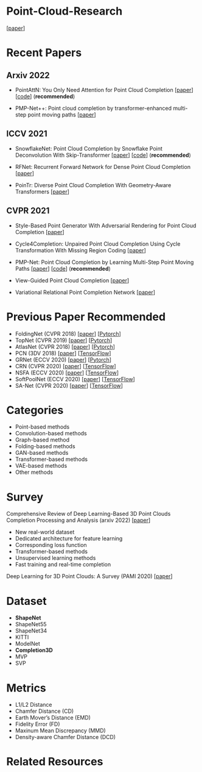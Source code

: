 # Point-Cloud-Research
[[paper]()]

# Recent Papers

## Arxiv 2022
* PointAttN: You Only Need Attention for Point Cloud Completion [[paper](https://arxiv.org/abs/2203.08485)][[code](https://github.com/ohhhyeahhh/PointAttN)] (**recommended**)

* PMP-Net++: Point cloud completion by transformer-enhanced multi-step point moving paths [[paper](https://arxiv.org/pdf/2202.09507v3.pdf)]

## ICCV 2021
* SnowflakeNet: Point Cloud Completion by Snowflake Point Deconvolution With Skip-Transformer [[paper](https://openaccess.thecvf.com/content/ICCV2021/papers/Xiang_SnowflakeNet_Point_Cloud_Completion_by_Snowflake_Point_Deconvolution_With_Skip-Transformer_ICCV_2021_paper.pdf)] [[code](https://github.com/AllenXiangX/SnowflakeNet)] (**recommended**)
 
* RFNet: Recurrent Forward Network for Dense Point Cloud Completion [[paper](https://openaccess.thecvf.com/content/ICCV2021/papers/Huang_RFNet_Recurrent_Forward_Network_for_Dense_Point_Cloud_Completion_ICCV_2021_paper.pdf)]

* PoinTr: Diverse Point Cloud Completion With Geometry-Aware Transformers [[paper](https://openaccess.thecvf.com/content/ICCV2021/papers/Yu_PoinTr_Diverse_Point_Cloud_Completion_With_Geometry-Aware_Transformers_ICCV_2021_paper.pdf)]

## CVPR 2021
* Style-Based Point Generator With Adversarial Rendering for Point Cloud Completion [[paper](https://openaccess.thecvf.com/content/CVPR2021/papers/Xie_Style-Based_Point_Generator_With_Adversarial_Rendering_for_Point_Cloud_Completion_CVPR_2021_paper.pdf)]

* Cycle4Completion: Unpaired Point Cloud Completion Using Cycle Transformation With Missing Region Coding [[paper](https://openaccess.thecvf.com/content/CVPR2021/papers/Wen_Cycle4Completion_Unpaired_Point_Cloud_Completion_Using_Cycle_Transformation_With_Missing_CVPR_2021_paper.pdf)]

* PMP-Net: Point Cloud Completion by Learning Multi-Step Point Moving Paths [[paper](https://openaccess.thecvf.com/content/CVPR2021/papers/Wen_PMP-Net_Point_Cloud_Completion_by_Learning_Multi-Step_Point_Moving_Paths_CVPR_2021_paper.pdf)] [[code](https://github.com/diviswen/PMP-Net)] (**recommended**)

* View-Guided Point Cloud Completion [[paper](https://openaccess.thecvf.com/content/CVPR2021/papers/Zhang_View-Guided_Point_Cloud_Completion_CVPR_2021_paper.pdf)]

* Variational Relational Point Completion Network [[paper](https://openaccess.thecvf.com/content/CVPR2021/papers/Pan_Variational_Relational_Point_Completion_Network_CVPR_2021_paper.pdf)]

# Previous Paper Recommended
* FoldingNet (CVPR 2018) [[paper](https://openaccess.thecvf.com/content_cvpr_2018/papers/Yang_FoldingNet_Point_Cloud_CVPR_2018_paper.pdf)] [[Pytorch]([http://www.merl.com/research/license#FoldingNet](https://github.com/AnTao97/UnsupervisedPointCloudReconstruction))]
* TopNet (CVPR 2019) [[paper](https://openaccess.thecvf.com/content_CVPR_2019/papers/Tchapmi_TopNet_Structural_Point_Cloud_Decoder_CVPR_2019_paper.pdf)] [[Pytorch](https://github.com/lynetcha/completion3d)]
* AtlasNet (CVPR 2018) [[paper](https://openaccess.thecvf.com/content_cvpr_2018/papers/Groueix_A_Papier-Mache_Approach_CVPR_2018_paper.pdf)] [[Pytorch](https://github.com/ThibaultGROUEIX/AtlasNet)]
* PCN (3DV 2018) [[paper](https://arxiv.org/pdf/1808.00671.pdf)] [[TensorFlow](https://github.com/wentaoyuan/pcn)]
* GRNet (ECCV 2020) [[paper](https://arxiv.org/pdf/2006.03761.pdf?ref=https://githubhelp.com)] [[Pytorch](https://github.com/hzxie/GRNet)]
* CRN (CVPR 2020) [[paper](https://openaccess.thecvf.com/content_CVPR_2020/papers/Wang_Cascaded_Refinement_Network_for_Point_Cloud_Completion_CVPR_2020_paper.pdf)] [[TensorFlow](https://github.com/xiaogangw-zz/cascaded-point-completion)]
* NSFA (ECCV 2020) [[paper](https://arxiv.org/pdf/2007.02374.pdf)] [[TensorFlow](https://github.com/XLechter/Detail-Preserved-Point-Cloud-Completion-via-SFA)]
* SoftPoolNet (ECCV 2020) [[paper](https://arxiv.org/pdf/2008.07358.pdf)] [[TensorFlow](https://github.com/wangyida/softpool)]
* SA-Net (CVPR 2020) [[paper](https://openaccess.thecvf.com/content_CVPR_2020/papers/Wen_Point_Cloud_Completion_by_Skip-Attention_Network_With_Hierarchical_Folding_CVPR_2020_paper.pdf)] [[TensorFlow](https://github.com/diviswen/sanet)]


# Categories
* Point-based methods
* Convolution-based methods
* Graph-based method
* Folding-based methods
* GAN-based methods
* Transformer-based methods
* VAE-based methods
* Other methods

# Survey
Comprehensive Review of Deep Learning-Based 3D Point Clouds Completion Processing and Analysis (arxiv 2022) [[paper](https://arxiv.org/pdf/2203.03311.pdf)]
* New real-world dataset
* Dedicated architecture for feature learning
* Corresponding loss function
* Transformer-based methods
* Unsupervised learning methods
* Fast training and real-time completion

Deep Learning for 3D Point Clouds: A Survey (PAMI 2020) [[paper](https://ieeexplore.ieee.org/stamp/stamp.jsp?arnumber=9127813)]

# Dataset
* **ShapeNet**
* ShapeNet55
* ShapeNet34
* KITTI
* ModelNet
* **Completion3D**
* MVP
* SVP

# Metrics
* L1/L2 Distance
* Chamfer Distance (CD)
* Earth Mover’s Distance (EMD)
* Fidelity Error (FD)
* Maxinum Mean Discrepancy (MMD)
* Density-aware Chamfer Distance (DCD)

# Related Resources
